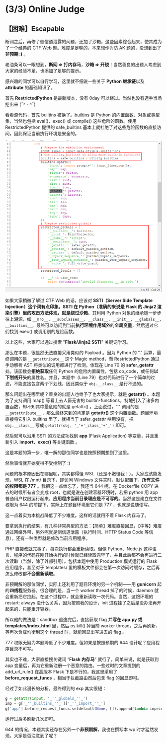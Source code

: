 # (3/3)  Online Judge

## 【困难】Escapable

断网之后，再修了侧信道泄露的问题，还加了沙箱，这些因素综合起来，使其成为了一个经典的 CTF Web 题。难度是足够的，本来想作为防 AK 题的，没想到出了**非预期 :)** 。

老油条可以一眼想到，**断网 => 打内存马**，**沙箱 => 开绕**！当然善良的出题人考虑到大家的经验不足，也添加了足够的提示。

感兴趣的同学可以自行学习，这里就不细说一些关于 **Python 继承链**以及 **attribute** 的基础知识了。

首先 **RestrictedPython** 是最新版本，没有 0day 可以绕过。当然也没有选手当场挖出来 (˶˃ ᵕ ˂˶)

看看源代码，首先 builtins 被换了。[builtins](https://docs.python.org/3/library/functions.html) 是 Python 的内置函数、对象或类型集，当然也包括 eval()、exec() 或 compile() 这些危险的函数。使用 RestrictedPython 提供的 safe_builtins 基本上就杜绝了对这些危险函数的直接访问，因此保证当前执行环境是安全的。

![image-20241022171306609](images/111-1.png)

如果大家稍微了解过 CTF Web 的话，应该对 **SSTI（Server Side Template Injection）**这个词有点印象。SSTI 在 Python（准确的来说是 Flask 的 **Jinja2** 渲染引擎）里的攻击方法体现，就是**绕过沙箱**。其利用 Python 对象的继承链一步步往上溯源，如 ```__mro__, __subclasses__, __class__, __init__, __globals__, __builtins__```，最终可以访问到当前**执行环境作用域外**的**全局变量**，然后通过它们找到 exec() 或调用别的危险函数。

以上这些，大家可以通过搜索 "**Flask/Jinja2 SSTI**" 关键词学习。

那么在本题，很显然无法直接采用类似的 Payload 。因为 Python 的 "." 运算，最终调用的是 ```__getattribute__``` 这个 Magic method，而 RestrictedPython 通过手动解析 AST 将类似的调用都进行了检测，体现在 Line 70 的 **safer_getattr** 处。该函数会**拒绝获取**任何 Python 的危险内置属性，包括 co_code，或任何**以下划线开头**的属性名。并且，本题中（Line 79）也对代码进行了一个简单的过滤，不能直接包含两个下划线，因此类似于 ```obj.__class__``` 是行不通的。

那么问题出在哪里呢？善良的出题人也给予了也大家提示，就是 **getattr()** 。本题为了支持调用 map() 等看上去人畜无害的 builtin-functions，特地引入了诸多内置函数，却不知其中最危险的就是 getattr() 。上面说过，"." 调用的是 ```__getattribute__``` ，那么最终来到的肯定是 **getattr()** 这个内置函数。题目环境直接将它引入 builtins 里了，就相当于 safer_getattr 啥用没有，把 ```obj.__class__``` 写成 ```getattr(obj, '_'+'_class_'+'_')``` 即可。

然后就可以沿用 SSTI 的方法成功找到 **app** (Flask Application) 等变量，并且重新引入 **import、exec()** 等关键函数 。

这是本题的第一步，唯一解的那位同学也是按照预期想到了这里。

然后事情就开始变得不受控制了 :)

问题的根本原因出在哪里呢，其实都得怪 WSL（还是不嫩怪我！）。大家应该能发现，WSL 在 /mnt/ 目录下，即访问 Windows 文件夹时，默认配置下，**所有文件的权限都是 777** 。我把这一点给忘了，我还当 644 呢，在 Dockerfile COPY 进去的时候所有者会变成 root，也就是说在创建容器环境时，若把 python 用 app 普通用户权限运行起来，**应用程序当前目录理应是不可写的**。当然这是建立在文件权限为 644 的前提下，实际上在题目环境里它们是 777 ，也就是说随便写。

这一点着实为本挑战降低了不少难度。这样的话就用不着 Flask 内存马了。

要拿到执行的结果，有几种非常典型的方法：【简单】难度直接回显，【中等】难度通过网络外带，另外呢就是侧信道泄露（执行时间、HTTP Status Code 等信息），还有一种类型就是修改当前应用程序。

PHP 直接改就完事了，每次执行都会重新读取。但像 Python、Node.js 这种语言，程序的代码在刚开始执行的时候就已经读取完毕了，并且此后都不会再进行二次读取（当然，除了外部引用）。包括本题中使用 Production 模式运行的 Flask 应用程序，甚至对于 templates/ 里的模板文件都会在第一次访问时缓存，之后再怎么修改都**不会重新读取**。

非预期解的那位同学，实际上还利用了题目环境的另一个机制——用 **gunicorn** 起的**四线程**服务器。很合理的是，当一个 worker thread 掉了的时候，daemon 就会重新把它拉起，在这个过程中，就会重新读取一次代码。当然，这跟环境的 restart: always 没什么关系，因为按照我的设计，init 进程挂了之后是没办法再开起来的，只能重开容器。

所以他的做法是：sandbox 逃逸完后，直接获取 flag 并**写在 app.py 或 templates/index.html** 里，然后 os.kill() 掉当前 worker thread，之后再刷新，等再次负载均衡到这个 thread 时，就能回显出写进去的 flag 。

777 权限无疑为本题降低了不少难度。但如果是按照预期的 644 设计呢？应用程序目录不可写。

其实也不难，大家直接搜关键词 “**Flask 内存马**” 就行了，简单来说，就是获取到 app 变量后，再为它重新注册一个恶意的路由。一些过时的文章提到的 add_url_rule() 在高版本 Flask 下是不行的，我这里采用了 **before_request_funcs** ，相当于拦截路由然后包含 flag 的回显即可。

经过了如此漫长的分析，最终得到的 exp 其实很短：

```python
g = getattr(input, '_''_globals_''_')
imp = g['_''_builtins_''_']['_''_import_''_']
g['app'].before_request_funcs.setdefault(None, []).append(lambda imp=imp: imp('subprocess').check_output(['/readflag']))
```

运行过后多刷新几次即可。

644 的情况，本题其实还存在另外一个**非预期解**，我也在撰写本 wp 时才猛然发现。大家是否注意到了呢？

